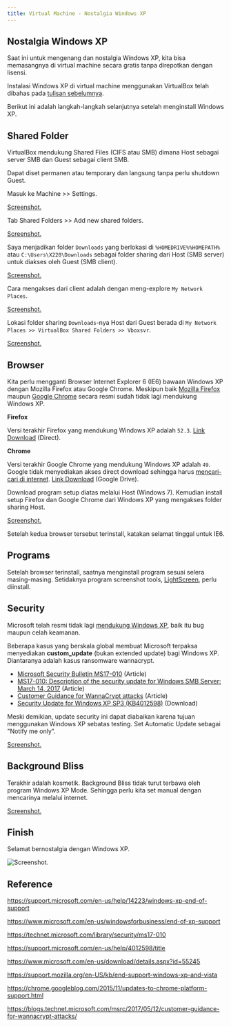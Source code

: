 ```yaml
---
title: Virtual Machine - Nostalgia Windows XP
---
```


## Nostalgia Windows XP

Saat ini untuk mengenang dan nostalgia Windows XP, kita bisa memasangnya di 
virtual machine secara gratis tanpa direpotkan dengan lisensi.

Instalasi Windows XP di virtual machine menggunakan VirtualBox telah dibahas
pada [tulisan sebelumnya][6]. 

Berikut ini adalah langkah-langkah selanjutnya setelah menginstall Windows XP.

## Shared Folder

VirtualBox mendukung Shared Files (CIFS atau SMB) dimana Host sebagai server SMB
dan Guest sebagai client SMB.

Dapat diset permanen atau temporary dan langsung tanpa perlu shutdown Guest.

Masuk ke Machine >> Settings.

[Screenshot.](image://ijortengab.id/screenshot.1182.png)

Tab Shared Folders >> Add new shared folders.

[Screenshot.](image://ijortengab.id/screenshot.1183.png)

Saya menjadikan folder `Downloads` yang berlokasi di `%HOMEDRIVE%%HOMEPATH%`
atau `C:\Users\X220\Downloads` sebagai folder sharing dari Host (SMB server) 
untuk diakses oleh Guest (SMB client).

[Screenshot.](image://ijortengab.id/screenshot.1184.png)

Cara mengakses dari client adalah dengan meng-explore `My Network Places`. 

[Screenshot.](image://ijortengab.id/screenshot.1185.png)

Lokasi folder sharing `Downloads`-nya Host dari Guest berada di
`My Network Places >> VirtualBox Shared Folders >> Vboxsvr`.

[Screenshot.](image://ijortengab.id/screenshot.1186.png)

## Browser

Kita perlu mengganti Browser Internet Explorer 6 (IE6) bawaan Windows XP dengan 
Mozilla Firefox atau Google Chrome. Meskipun baik [Mozilla Firefox][9] maupun 
[Google Chrome][10] secara resmi sudah tidak lagi mendukung Windows XP.

**Firefox**

Versi terakhir Firefox yang mendukung Windows XP adalah `52.3`. 
[Link Download][7] (Direct).

**Chrome**

Versi terakhir Google Chrome yang mendukung Windows XP adalah `49`. Google 
tidak menyediakan akses direct download sehingga harus 
[mencari-cari di internet][5]. [Link Download][8] (Google Drive).

Download program setup diatas melalui Host (Windows 7). Kemudian install setup 
Firefox dan Google Chrome dari Windows XP yang mengakses folder sharing Host.

[Screenshot.](image://ijortengab.id/screenshotxp.1.png)

Setelah kedua browser tersebut terinstall, katakan selamat tinggal untuk IE6.

## Programs

Setelah browser terinstall, saatnya menginstall program sesuai selera 
masing-masing. Setidaknya program screenshot tools, [LightScreen], perlu 
diinstall.

## Security

Microsoft telah resmi tidak lagi [mendukung Windows XP][1], baik itu bug maupun 
celah keamanan.

Beberapa kasus yang berskala global membuat Microsoft terpaksa menyediakan
**custom_update** (bukan extended update) bagi Windows XP. Diantaranya adalah
kasus ransomware wannacrypt.

 - [Microsoft Security Bulletin MS17-010][2] (Article)
 - [MS17-010: Description of the security update for Windows SMB Server: March 14, 2017][3] (Article)
 - [Customer Guidance for WannaCrypt attacks][11] (Article)
 - [Security Update for Windows XP SP3 (KB4012598)][4] (Download)

Meski demikian, update security ini dapat diabaikan karena tujuan menggunakan
Windows XP sebatas testing. Set Automatic Update sebagai "Notify me only".

[Screenshot.](image://ijortengab.id/screenshotxp.10.png)
 
## Background Bliss

Terakhir adalah kosmetik. Background Bliss tidak turut terbawa oleh program 
Windows XP Mode. Sehingga perlu kita set manual dengan mencarinya melalui 
internet.

[Screenshot.](image://ijortengab.id/screenshotxp.2.png)

## Finish

Selamat bernostalgia dengan Windows XP.

![Screenshot.](image://ijortengab.id/screenshotxp.3.png)

## Reference

[1]: https://support.microsoft.com/en-us/help/14223/windows-xp-end-of-support

<https://support.microsoft.com/en-us/help/14223/windows-xp-end-of-support>

<https://www.microsoft.com/en-us/windowsforbusiness/end-of-xp-support>

[2]: https://technet.microsoft.com/library/security/ms17-010

<https://technet.microsoft.com/library/security/ms17-010>

[3]: https://support.microsoft.com/en-us/help/4012598/title

<https://support.microsoft.com/en-us/help/4012598/title>

[4]: https://www.microsoft.com/en-us/download/details.aspx?id=55245

<https://www.microsoft.com/en-us/download/details.aspx?id=55245>

[5]: /blog/2017/09/10/google-chrome-for-windows-xp-v49-offline-installer-standalone/

[6]: /blog/2017/09/07/vm-install-windows-legal-dan-gratis/

[7]: https://download-sha1.cdn.mozilla.net/pub/firefox/releases/52.3.0esr/win32-sha1/en-US/Firefox%20Setup%2052.3.0esr.exe

[8]: https://drive.google.com/open?id=0BxWiel2cIcRaRXNtYjlfbWw4Sm8

[9]: https://support.mozilla.org/en-US/kb/end-support-windows-xp-and-vista

<https://support.mozilla.org/en-US/kb/end-support-windows-xp-and-vista>

[10]: https://chrome.googleblog.com/2015/11/updates-to-chrome-platform-support.html

<https://chrome.googleblog.com/2015/11/updates-to-chrome-platform-support.html>

[11]: https://blogs.technet.microsoft.com/msrc/2017/05/12/customer-guidance-for-wannacrypt-attacks/

<https://blogs.technet.microsoft.com/msrc/2017/05/12/customer-guidance-for-wannacrypt-attacks/>

[LightScreen]: http://lightscreen.com.ar/
